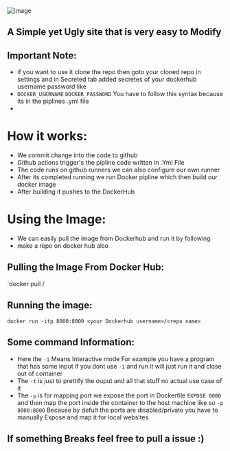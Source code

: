 ![image](https://user-images.githubusercontent.com/96729153/176161289-cd1d7eb7-818f-4909-a352-4ee66b3a4483.png)
















## A Simple yet Ugly site that is very easy to Modify 

## Important Note: 
* if you want to use it clone the repo then goto your cloned repo in settings and in Secreted tab added secretes of your dockerhub username password like
* `DOCKER_USERNAME` `DOCKER_PASSWORD` You have to follow this syntax because its in the piplines .yml file
* 

# How it works:





* We commit change into the code to github
* Github  actions trigger's the pipline code written in .Yml File
* The code runs on github runners we can also configure our own runner
* After its completed running  we run Docker pipline which then build our docker image
* After building it pushes to the DockerHub

# Using the Image:

* We can easily pull the image from Dockerhub and run it by following
* make a repo on docker hub also

## Pulling the Image From Docker Hub:

`docker pull <your Dockerhub username>/<your repo name>

## Running the image:

`docker run -itp 8000:8000 <your Dockerhub username>/<repo name>`

## Some command Information:

* Here the `-i` Means Interactive mode For example you have a program that has some input if you dont use `-i` and run it will just run it and close out of container 
* The `-t` is just to prettify the ouput and all that stuff no actual use case of it 
* The `-p` is for mapping port we expose the port in Dockerfile `EXPOSE 8000` and then map the port inside the container to the host machine like so `-p 8000:8000` Because by defult the ports are disabled/private you have to manually Expose and map it for local websites 

## If something Breaks feel free to pull a issue :)


